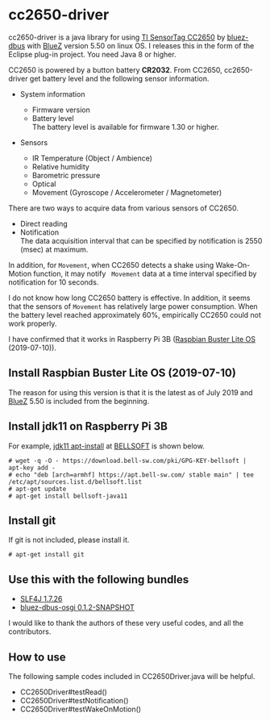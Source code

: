 # cc2650-driver
cc2650-driver is a java library for using [TI SensorTag CC2650](http://processors.wiki.ti.com/index.php/CC2650_SensorTag_User's_Guide) by [bluez-dbus](https://github.com/hypfvieh/bluez-dbus) with [BlueZ](http://www.bluez.org/) version 5.50 on linux OS. I releases this in the form of the Eclipse plug-in project.
You need Java 8 or higher.

CC2650 is powered by a button battery **CR2032**. From CC2650, cc2650-driver get battery level and the following sensor information.

- System information  
  - Firmware version
  - Battery level  
    The battery level is available for firmware 1.30 or higher.

- Sensors  
  - IR Temperature (Object / Ambience)
  - Relative humidity
  - Barometric pressure
  - Optical
  - Movement (Gyroscope / Accelerometer / Magnetometer)

There are two ways to acquire data from various sensors of CC2650.
- Direct reading
- Notification  
  The data acquisition interval that can be specified by notification is 2550 (msec) at maximum.

In addition, for `Movement`, when CC2650 detects a shake using Wake-On-Motion function, it may notify ` Movement` data at a time interval specified by notification for 10 seconds.

I do not know how long CC2650 battery is effective. In addition, it seems that the sensors of `Movement` has relatively large power consumption. When the battery level reached approximately 60%, empirically CC2650 could not work properly.

I have confirmed that it works in Raspberry Pi 3B ([Raspbian Buster Lite OS](https://www.raspberrypi.org/downloads/raspbian/) (2019-07-10)).

## Install Raspbian Buster Lite OS (2019-07-10)
The reason for using this version is that it is the latest as of July 2019 and [BlueZ](http://www.bluez.org/) 5.50 is included from the beginning.

## Install jdk11 on Raspberry Pi 3B
For example, [jdk11 apt-install](https://apt.bell-sw.com/) at [BELLSOFT](https://bell-sw.com/) is shown below.
```
# wget -q -O - https://download.bell-sw.com/pki/GPG-KEY-bellsoft | apt-key add -
# echo "deb [arch=armhf] https://apt.bell-sw.com/ stable main" | tee /etc/apt/sources.list.d/bellsoft.list
# apt-get update
# apt-get install bellsoft-java11
```

## Install git
If git is not included, please install it.
```
# apt-get install git
```

## Use this with the following bundles
- [SLF4J 1.7.26](https://www.slf4j.org/)
- [bluez-dbus-osgi 0.1.2-SNAPSHOT](https://github.com/hypfvieh/bluez-dbus)

I would like to thank the authors of these very useful codes, and all the contributors.

## How to use
The following sample codes included in CC2650Driver.java will be helpful.
- CC2650Driver#testRead()
- CC2650Driver#testNotification()
- CC2650Driver#testWakeOnMotion()
